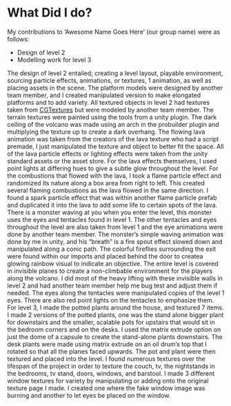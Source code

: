 # What Did I do?

My contributions to ‘Awesome Name Goes Here’ (our group name) were as follows: 
- Design of level 2 
- Modelling work for level 3

The design of level 2 entailed; creating a level layout, 
playable environment, sourcing particle effects, animations, or textures, 1 animation, as well as placing assets in the scene. 
The platform models were designed by another team member, and I created manipulated version to make elongated platforms and to add variety. 
All textured objects in level 2 had textures taken from [CGTextures](https://www.textures.com) but were modeled by another team member. 
The terrain textures were painted using the tools from a unity plugin. 
The dark ceiling of the volcano was made using an arch in the probuilder plugin and multiplying the texture up to create a dark overhang. 
The flowing lava animation was taken from the creators of the lava texture who had a script premade, I just manipulated the texture and object to better fit the space. 
All of the lava particle effects or lighting effects were taken from the unity standard assets or the asset store. For the lava effects themselves, I used point lights at differing hues to give a subtle glow throughout the level. For the combustions that flowed with the lava, I took a flame particle effect and randomized its nature along a box area from right to left. This created several flaming combustions as the lava flowed in the same direction. I found a spark particle effect that was within another flame particle prefab and duplicated it into the lava to add some life to certain spots of the lava. There is a monster waving at you when you enter the level, this monster uses the eyes and tentacles found in level 1. The other tentacles and eyes throughout the level are also taken from level 1 and the eye animations were done by another team member. The 
monster’s simple waving animation was done by me in unity, and his “breath” is a fire spout effect slowed down and manipulated along a conic path. The colorful fireflies 
surrounding the exit were found within our imports and placed behind the door to createa glowing rainbow visual to indicate an objective. The entire level is covered in  invisible planes to create a non-climbable environment for the players along the volcano. I did most of the heavy lifting with these invisible walls in level 2 and 
had another team member help me bug test and adjust them if needed. The eyes along the tentacles were manipulated copies of the level 1 eyes. There are also red point lights on the tentacles to emphasize them. For level 3, I made the potted plants around the house, and textured 7 items. I made 2 versions of the potted plants, one was the stand alone 
bigger plant for downstairs and the smaller, scalable pots for upstairs that would sit in the bedroom corners and on the desks. I used the matrix extrude option on just 
the dome of a capsule to create the stand-alone plants downstairs. The desk plants were made using matrix extrude on an oil drum’s top that I rotated so that all the 
planes faced upwards. The pot and plant were then textured and placed into the level. I found numerous textures over the lifespan of the project in order to texture the 
couch, tv, the nightstands in the bedrooms, tv stand, doors, windows, and barstool. I made 3 different window textures for variety by manipulating or adding onto the 
original texture page I made. I created one where the fake window image was burning and another to let eyes be placed on the window.
